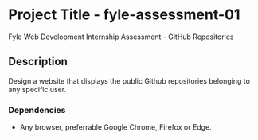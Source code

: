 # Project Title - fyle-assessment-01

Fyle Web Development Internship Assessment - GitHub Repositories

## Description

Design a website that displays the public Github repositories belonging to any specific user.

### Dependencies

* Any browser, preferrable Google Chrome, Firefox or Edge.






